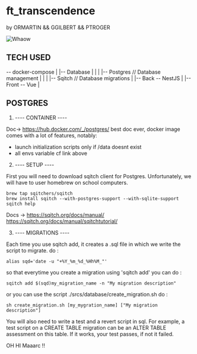 # ft_transcendence

by ORMARTIN && GGILBERT && PTROGER

![Whaow](https://www.nicepng.com/png/detail/225-2258468_wow-meme-png-clip-royalty-free-download-eddy.png)

## TECH USED ##

-- docker-compose
  |
  |-- Database 
  |   |
  |   |-- Postgres // Database management 
  |   |
  |   |-- Sqitch // Database migrations
  |
  |-- Back -- NestJS
  |
  |-- Front -- Vue
  |

## POSTGRES ##

 1. ---- CONTAINER ----

  Doc-> https://hub.docker.com/_/postgres/
  best doc ever, docker image comes with a lot of features, notably:
  - launch initialization scripts only if /data doesnt exist
  - all envs variable cf link above

 2. ---- SETUP ----

  First you will need to download sqitch client for Postgres.
  Unfortunately, we will have to user homebrew on school computers.

  ```
  brew tap sqitchers/sqitch
  brew install sqitch --with-postgres-support --with-sqlite-support
  sqitch help
  ```

  Docs -> https://sqitch.org/docs/manual/
          https://sqitch.org/docs/manual/sqitchtutorial/
  
 3. ---- MIGRATIONS ----

  Each time you use sqitch add, it creates a .sql file in which we write the script to migrate.
  do : 

  ```
  alias sqd='date -u "+%Y_%m_%d_%Hh%M_"'
  ```
  
  so that everytime you create a migration using 'sqitch add' you can do : 

  ```
  sqitch add $(sqd)my_migration_name -n "My migration description"
  ```

  or you can use the script ./srcs/database/create_migration.sh do :

  ```
  sh create_migration.sh [my_mygration_name] ["My migration description"]
  ```

  You will also need to write a test and a revert script in sql.
  For example, a test script on a CREATE TABLE migration can be an ALTER TABLE assessment on this table.
  If it works, your test passes, if not it failed.

OH HI Maaarc !!
